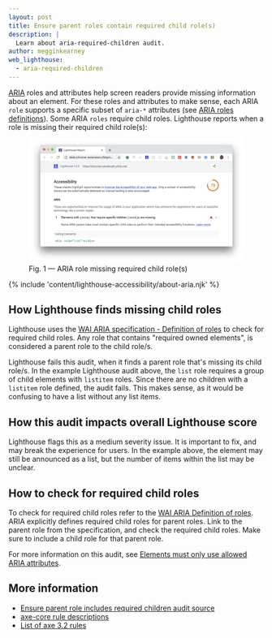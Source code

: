 ```yaml
---
layout: post
title: Ensure parent roles contain required child role(s)
description: |
  Learn about aria-required-children audit.
author: megginkearney
web_lighthouse:
  - aria-required-children
---
```


[ARIA](https://www.w3.org/TR/wai-aria-1.1/#role_definitions)
roles and attributes help screen readers
provide missing information about an element.
For these roles and attributes to make sense,
each ARIA `role` supports a specific subset of `aria-*` attributes
(see [ARIA roles definitions](https://www.w3.org/TR/wai-aria-1.1/#role_definitions)).
Some ARIA `roles` require child roles.
Lighthouse reports when a role is missing their required child role(s):

<figure class="w-figure">
  <img class="w-screenshot w-screenshot--filled" src="aria-required-children.png" alt="Lighthouse audit showing ARIA role missing required child role(s)">
  <figcaption class="w-figcaption">
    Fig. 1 — ARIA role missing required child role(s)
  </figcaption>
</figure>

{% include 'content/lighthouse-accessibility/about-aria.njk' %}

## How Lighthouse finds missing child roles

Lighthouse uses the
[WAI ARIA specification - Definition of roles](https://www.w3.org/TR/wai-aria-1.1/#role_definitions)
to check for required child roles.
Any role that contains "required owned elements",
is considered a parent role to the child role/s.

Lighthouse fails this audit,
when it finds a parent role that's missing its child role/s.
In the example Lighthouse audit above,
the `list` role requires a group of child elements with `listitem` roles.
Since there are no children with a `listitem` role defined,
the audit fails.
This makes sense,
as it would be confusing to have a list without any list items.

## How this audit impacts overall Lighthouse score

Lighthouse flags this as a medium severity issue. It is important to fix,
and may break the experience for users. In the example above, the element may
still be announced as a list, but the number of items within the list may be
unclear.

## How to check for required child roles

To check for required child roles
refer to the [WAI ARIA Definition of roles](https://www.w3.org/TR/wai-aria-1.1/#role_definitions).
ARIA explicitly defines required child roles for parent roles.
Link to the parent role from the specification,
and check the required child roles.
Make sure to include a child role for that parent role.

For more information on this audit,
see [Elements must only use allowed ARIA attributes](https://dequeuniversity.com/rules/axe/3.2/aria-required-children).

## More information

- [Ensure parent role includes required children audit source](https://github.com/GoogleChrome/lighthouse/blob/master/lighthouse-core/audits/accessibility/aria-required-children.js)
- [axe-core rule descriptions](https://github.com/dequelabs/axe-core/blob/develop/doc/rule-descriptions.md)
- [List of axe 3.2 rules](https://dequeuniversity.com/rules/axe/3.2)